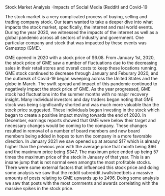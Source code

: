Stock Market Analysis 
-Impacts of Social Media (Reddit) and Covid-19

The stock market is a very complicated process of buying, selling and trading company stock. Our team wanted to take a deeper dive into what impacts the stock market, specifically, the internet and real world events. During the year 2020, we witnessed the impacts of the internet as well as a global pandemic across all sectors of industry and government. One particular company and stock that was impacted by these events was Gamestop (GME). 

GME opened in 2020 with a stock price of $6.08. From January 1st, 2020, the stock price of GME saw a number of fluctuations due to the decreasing sales in their retail stores and overall costs to keep these locations running. GME stock continued to decrease through January and Feburary 2020, and the outbreak of Covid-19 began sweeping across the United States and the globe in March. The swift spread and impact of this pandemic continued to negatively impact the stock price of GME. As the year progressed, GME stock had fluctuations into the summer months with no major recovery insight. Many individual investors and day traders began noting that GME stock was being significantly shorted and was much more valuable than the stock price suggested. These individuals began investing in the stock which began to create a positive impact moving towards the end of 2020. In December, earnings reports showed that GME were below their target and necessary changes would be coming to the company. These changes resulted in removal of a number of board members and new board members being added in hopes to turn the company in a more favorable direction.
In January 2021 we saw opened up at around $17 which is already higher than the previous year with the average price that month being $66 and the maximum price being $347. The maximum price ended up being 57 times the maximum price of the stock in January of that year. This is an insane jump that is not normal even amongts the most profitable stocks. There were some external factors that influenced this stock price and doing some analysis we saw that the reddit subreddit /wallstreetbets a massive amounts of posts relating to GME upwards up to 2496. Doing some analysis we saw that posts with the most comments and awards correlating with the massive spikes in the stock price.





